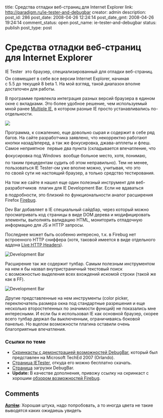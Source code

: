 title: Средства отладки веб-страниц для Internet Explorer
link: http://paradigm.ru/ie-tester-and-debugbar
creator: admin
description: 
post_id: 286
post_date: 2008-04-26 12:24:14
post_date_gmt: 2008-04-26 19:24:14
comment_status: open
post_name: ie-tester-and-debugbar
status: publish
post_type: post

# Средства отладки веб-страниц для Internet Explorer

IE Tester  это браузер, специализированный для отладки веб-страниц. Он совмещает в себе все версии Internet Explorer, начиная с 5.5 до текущей 8 beta 1. На мой взгляд, такой диапазон вполне достаточен для работы.

В программе привлекла интеграция разных версий браузера в едином окне с вкладками. Это более удобное решение, чем используемый мной ранее [Multiple IE](/2008/03/25/web-design-portability-testing/), в котором разные IE просто устанавливались по-отдельности.

![](/;-\)/2008/04/00ietester-02.png)

Программа, к сожалению, еще довольно сырая и содержит в себе ряд багов. На сайте разработчика заявлено, что некорректно работают кнопки назад/вперед, а так же фокусировка, джава-апплеты и флеш. Самое неприятное  первые два пункта (складывается впечатление, что фокусировка под Windows  вообще больное место, хотя, понимаю, по таким прецедентам судить об этом неправильно). Тем не менее, пользоваться IE Tester-ом уже вполне можно, учитывая, что это по своей сути не настоящий браузер, а только средство тестирования. 

На том же сайте я нашел еще один полезный инструмент для веб-разработчиков  плагин для IE Development Bar. Если не вдаваться в подробности, это близкий по функциональности аналог расширения Firefox [Firebug](http://b23.ru/pk6).

Dev Bar добавляет в IE специальный сайдбар, через который можно просматривать код страницы в виде DOM дерева и модифицировать элементы, выполнять валидацию HTML, мониторить отладочную информацию для JS и HTTP запросы.

Последнее может быть особенно интересно, т.к. в Firebug нет встроенного HTTP сниффера (хотя, таковой имеется в виде отдельного аддона [Live HTTP Headers](http://b23.ru/pk7)).

![Development Bar](/;-\)/2008/04/01debugbar.png)

Расширение так же содержит тулбар. Самым полезным инструментом на нем я бы назвал внутристраничный текстовый поиск с возможностью выделения всех вхождений искомой строки (такой же как в FF).

![Development Bar](/;-\)/2008/04/02toolbar.png)

Другие представленные на нем инструменты (сolor picker, переключатель размера окна под стандартные разрешения и еще несколько второстепенных по значимости функций) не показались мне интересными. И если бы я использовал IE как основной браузер, скорее всего тулбар держал бы выключенным, ограничиваясь боковой панелью. Но вцелом возможности плагина оставили очень благоприятные впечатления.

### Ссылки по теме

  * [Скринкасты с демонстрацией возможностей DebugBar](http://b23.ru/pkr), который был представлен на Microsoft TechEd 2007 (Orlando).
  * [Страница IETester](http://www.my-debugbar.com/wiki/IETester/HomePage), откуда его можно бесплатно скачать.
  * [Страница](http://www.debugbar.com/) загрузки DebugBar.
  * **Update:** В качестве дополнения, привожу ссылку на скринкаст с хорошим [обзором возможностей Firebug](http://b23.ru/pkq).

## Comments

**[Артём](#1319 "2008-07-09 22:00:15"):** Хорошая штука, надо попробовать, а то иногда цвета не такие выводятся каких ожидаешь увидеть

